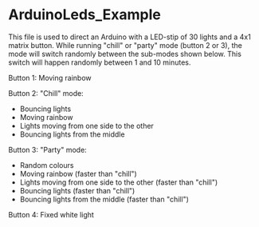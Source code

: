 # ArduinoLeds_Example
This file is used to direct an Arduino with a LED-stip of 30 lights and a 4x1 matrix button.
While running "chill" or "party" mode (button 2 or 3), the mode will switch randomly between the sub-modes shown below.
This switch will happen randomly 
between 1 and 10 minutes.

Button 1: Moving rainbow

Button 2: "Chill" mode: 
  - Bouncing lights
  - Moving rainbow
  - Lights moving from one side to the other
  - Bouncing lights from the middle 

Button 3: "Party" mode:
  - Random colours
  - Moving rainbow (faster than "chill")
  - Lights moving from one side to the other (faster than "chill")
  - Bouncing lights (faster than "chill")
  - Bouncing lights from the middle (faster than "chill")

Button 4: Fixed white light
